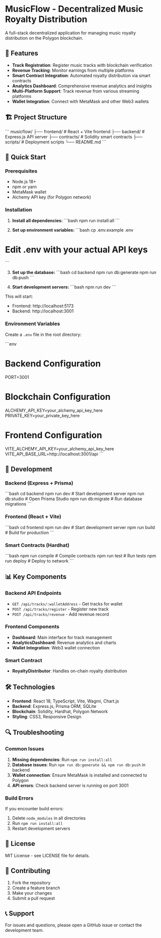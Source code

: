 # MusicFlow - Decentralized Music Royalty Distribution

A full-stack decentralized application for managing music royalty distribution on the Polygon blockchain.

## 🎵 Features

- **Track Registration**: Register music tracks with blockchain verification
- **Revenue Tracking**: Monitor earnings from multiple platforms
- **Smart Contract Integration**: Automated royalty distribution via smart contracts
- **Analytics Dashboard**: Comprehensive revenue analytics and insights
- **Multi-Platform Support**: Track revenue from various streaming platforms
- **Wallet Integration**: Connect with MetaMask and other Web3 wallets

## 🏗️ Project Structure

\`\`\`
musicflow/
├── frontend/          # React + Vite frontend
├── backend/           # Express.js API server
├── contracts/         # Solidity smart contracts
├── scripts/           # Deployment scripts
└── README.md
\`\`\`

## 🚀 Quick Start

### Prerequisites

- Node.js 18+ 
- npm or yarn
- MetaMask wallet
- Alchemy API key (for Polygon network)

### Installation

1. **Install all dependencies:**
\`\`\`bash
npm run install:all
\`\`\`

2. **Set up environment variables:**
\`\`\`bash
cp .env.example .env
# Edit .env with your actual API keys
\`\`\`

3. **Set up the database:**
\`\`\`bash
cd backend
npm run db:generate
npm run db:push
\`\`\`

4. **Start development servers:**
\`\`\`bash
npm run dev
\`\`\`

This will start:
- Frontend: http://localhost:5173
- Backend: http://localhost:3001

### Environment Variables

Create a `.env` file in the root directory:

\`\`\`env
# Backend Configuration
PORT=3001

# Blockchain Configuration
ALCHEMY_API_KEY=your_alchemy_api_key_here
PRIVATE_KEY=your_private_key_here

# Frontend Configuration
VITE_ALCHEMY_API_KEY=your_alchemy_api_key_here
VITE_API_BASE_URL=http://localhost:3001/api
\`\`\`

## 🔧 Development

### Backend (Express + Prisma)
\`\`\`bash
cd backend
npm run dev          # Start development server
npm run db:studio    # Open Prisma Studio
npm run db:migrate   # Run database migrations
\`\`\`

### Frontend (React + Vite)
\`\`\`bash
cd frontend
npm run dev          # Start development server
npm run build        # Build for production
\`\`\`

### Smart Contracts (Hardhat)
\`\`\`bash
npm run compile      # Compile contracts
npm run test         # Run tests
npm run deploy       # Deploy to network
\`\`\`

## 📊 Key Components

### Backend API Endpoints
- `GET /api/tracks/:walletAddress` - Get tracks for wallet
- `POST /api/tracks/register` - Register new track
- `POST /api/tracks/revenue` - Add revenue record

### Frontend Components
- **Dashboard**: Main interface for track management
- **AnalyticsDashboard**: Revenue analytics and charts
- **Wallet Integration**: Web3 wallet connection

### Smart Contract
- **RoyaltyDistributor**: Handles on-chain royalty distribution

## 🛠️ Technologies

- **Frontend**: React 18, TypeScript, Vite, Wagmi, Chart.js
- **Backend**: Express.js, Prisma ORM, SQLite
- **Blockchain**: Solidity, Hardhat, Polygon Network
- **Styling**: CSS3, Responsive Design

## 🔍 Troubleshooting

### Common Issues

1. **Missing dependencies**: Run `npm run install:all`
2. **Database issues**: Run `npm run db:generate && npm run db:push` in backend
3. **Wallet connection**: Ensure MetaMask is installed and connected to Polygon
4. **API errors**: Check backend server is running on port 3001

### Build Errors

If you encounter build errors:
1. Delete `node_modules` in all directories
2. Run `npm run install:all`
3. Restart development servers

## 📝 License

MIT License - see LICENSE file for details.

## 🤝 Contributing

1. Fork the repository
2. Create a feature branch
3. Make your changes
4. Submit a pull request

## 📞 Support

For issues and questions, please open a GitHub issue or contact the development team.
